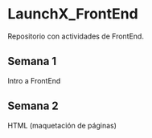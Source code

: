 # LaunchX_FrontEnd
Repositorio con actividades de FrontEnd.

## Semana 1
Intro a FrontEnd

## Semana 2
HTML (maquetación de páginas)

